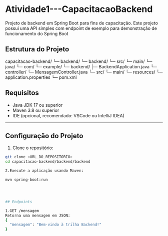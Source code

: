 # Atividade1---CapacitacaoBackend

Projeto de backend em Spring Boot para fins de capacitação. Este projeto possui uma API simples com endpoint de exemplo para demonstração de funcionamento do Spring Boot


## Estrutura do Projeto

capacitacao-backend/
└─ backend/
└─ backend/
└─ src/
└─ main/
└─ java/
└─ com/
└─ example/
└─ backend/
├─ BackendApplication.java
└─ controller/
└─ MensagemController.java
└─ src/
└─ main/
└─ resources/
└─ application.properties
└─ pom.xml


##  Requisitos

- Java JDK 17 ou superior  
- Maven 3.8 ou superior  
- IDE (opcional, recomendado: VSCode ou IntelliJ IDEA)  

---

##  Configuração do Projeto

1. Clone o repositório:

```bash
git clone <URL_DO_REPOSITORIO>
cd capacitacao-backend/backend/backend

2.Execute a aplicação usando Maven:

mvn spring-boot:run




## Endpoints

1.GET /mensagem
Retorna uma mensagem em JSON:
{
  "mensagem": "Bem-vindo à trilha Backend!"
}


